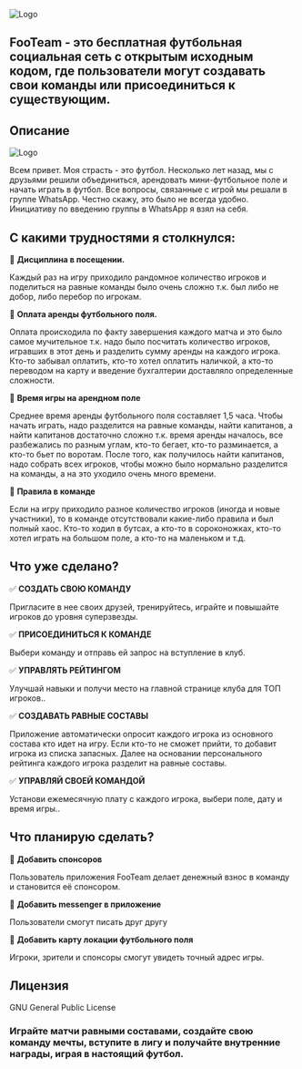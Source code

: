 ![Logo](https://footeam.ru/wp-content/uploads/2020/09/logo-2.png "FooTeam")

## FooTeam - это бесплатная футбольная социальная сеть с открытым исходным кодом, где пользователи могут создавать свои команды или присоединиться к существующим. 

## Описание
![Logo](https://footeam.ru/wp-content/uploads/2020/11/vertecalRus.png "FooTeam")

Всем привет. Моя страсть - это футбол. Несколько лет назад, мы с друзьями решили объединиться, арендовать мини-футбольное поле и начать играть в футбол. Все вопросы, связанные с игрой мы решали в группе WhatsApp. Честно скажу, это было не всегда удобно. Инициативу по введению группы в WhatsApp я взял на себя.

## С какими трудностями я столкнулся:

:black_square_button: **Дисциплина в посещении.**

Каждый раз на игру приходило рандомное количество игроков и поделиться на равные команды было очень сложно т.к. был либо не добор, либо перебор по игрокам.

:black_square_button: **Оплата аренды футбольного поля.**

Оплата происходила по факту завершения каждого матча и это было самое мучительное т.к. надо было посчитать количество игроков, игравших в этот день и разделить сумму аренды на каждого игрока. Кто-то забывал оплатить, кто-то хотел оплатить наличкой, а кто-то переводом на карту и введение бухгалтерии доставляло определенные сложности.

:black_square_button: **Время игры на арендном поле**

Среднее время аренды футбольного поля составляет 1,5 часа. Чтобы начать играть, надо разделится на равные команды, найти капитанов, а найти капитанов достаточно сложно т.к. время аренды началось, все разбежались по разным углам, кто-то бегает, кто-то разминается, а кто-то бьет по воротам. После того, как получилось найти капитанов, надо собрать всех игроков, чтобы можно было нормально разделится на команды, а на это уходило очень много времени.

:black_square_button: **Правила в команде**

Если на игру приходило разное количество игроков (иногда и новые участники), то в команде отсутствовали какие-либо правила и был полный хаос. Кто-то ходил в бутсах, а кто-то в сороконожках, кто-то хотел играть на большом поле, а кто-то на маленьком и т.д.

## Что уже сделано?

:white_check_mark: **СОЗДАТЬ СВОЮ КОМАНДУ**

Пригласите в нее своих друзей, тренируйтесь, играйте и повышайте игроков до уровня суперзвезды.

:white_check_mark: **ПРИСОЕДИНИТЬСЯ К КОМАНДЕ**

Выбери команду и отправь ей запрос на вступление в клуб.

:white_check_mark: **УПРАВЛЯТЬ РЕЙТИНГОМ**

Улучшай навыки и получи место на главной странице клуба для ТОП игроков..

:white_check_mark: **СОЗДАВАТЬ РАВНЫЕ СОСТАВЫ**

Приложение автоматически опросит каждого игрока из основного состава кто идет на игру. Если кто-то не сможет прийти, то добавит игрока из списка запасных. Далее на основании персонального рейтинга каждого игрока разделит на равные составы.

:white_check_mark: **УПРАВЛЯЙ СВОЕЙ КОМАНДОЙ**

Установи ежемесячную плату с каждого игрока, выбери поле, дату и время игры..

## Что планирую сделать?

:black_square_button: **Добавить спонсоров**

Пользователь приложения FooTeam делает денежный взнос в команду и становится её спонсором.

:black_square_button: **Добавить messenger в приложение**

Пользователи смогут писать друг другу

:black_square_button: **Добавить карту локации футбольного поля**

Игроки, зрители и спонсоры смогут увидеть точный адрес игры.

## Лицензия

GNU General Public License

### Играйте матчи равными составами, создайте свою команду мечты, вступите в лигу и получайте внутренние награды, играя в настоящий футбол.

